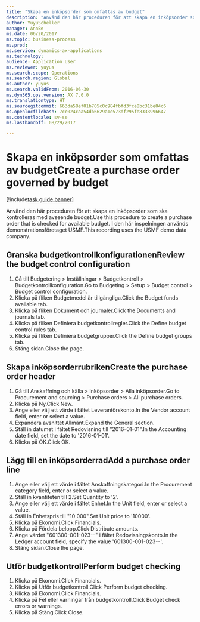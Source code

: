 ```yaml
--- 
title: "Skapa en inköpsorder som omfattas av budget"
description: "Använd den här proceduren för att skapa en inköpsorder som ska kontrolleras med avseende budget."
author: YuyuScheller
manager: AnnBe
ms.date: 06/20/2017
ms.topic: business-process
ms.prod: 
ms.service: dynamics-ax-applications
ms.technology: 
audience: Application User
ms.reviewer: yuyus
ms.search.scope: Operations
ms.search.region: Global
ms.author: yuyus
ms.search.validFrom: 2016-06-30
ms.dyn365.ops.version: AX 7.0.0
ms.translationtype: HT
ms.sourcegitcommit: 663da58ef01b705c0c984fbfd3fce8bc31be04c6
ms.openlocfilehash: 7cc024caa54db6629a1e573df295fe8333996647
ms.contentlocale: sv-se
ms.lasthandoff: 08/29/2017

---
```

# <a name="create-a-purchase-order-governed-by-budget"></a><span data-ttu-id="df722-103">Skapa en inköpsorder som omfattas av budget</span><span class="sxs-lookup"><span data-stu-id="df722-103">Create a purchase order governed by budget</span></span>

[!include[task guide banner](../../includes/task-guide-banner.md)]

<span data-ttu-id="df722-104">Använd den här proceduren för att skapa en inköpsorder som ska kontrolleras med avseende budget.</span><span class="sxs-lookup"><span data-stu-id="df722-104">Use this procedure to create a purchase order that is checked for available budget.</span></span> <span data-ttu-id="df722-105">I den här inspelningen används demonstrationsföretaget USMF.</span><span class="sxs-lookup"><span data-stu-id="df722-105">This recording uses the USMF demo data company.</span></span>


## <a name="review-the-budget-control-configuration"></a><span data-ttu-id="df722-106">Granska budgetkontrollkonfigurationen</span><span class="sxs-lookup"><span data-stu-id="df722-106">Review the budget control configuration</span></span>
1. <span data-ttu-id="df722-107">Gå till Budgetering > Inställningar > Budgetkontroll > Budgetkontrollkonfiguration.</span><span class="sxs-lookup"><span data-stu-id="df722-107">Go to Budgeting > Setup > Budget control > Budget control configuration.</span></span>
2. <span data-ttu-id="df722-108">Klicka på fliken Budgetmedel är tillgängliga.</span><span class="sxs-lookup"><span data-stu-id="df722-108">Click the Budget funds available tab.</span></span>
3. <span data-ttu-id="df722-109">Klicka på fliken Dokument och journaler.</span><span class="sxs-lookup"><span data-stu-id="df722-109">Click the Documents and journals tab.</span></span>
4. <span data-ttu-id="df722-110">Klicka på fliken Definiera budgetkontrollregler.</span><span class="sxs-lookup"><span data-stu-id="df722-110">Click the Define budget control rules tab.</span></span>
5. <span data-ttu-id="df722-111">Klicka på fliken Definiera budgetgrupper.</span><span class="sxs-lookup"><span data-stu-id="df722-111">Click the Define budget groups tab.</span></span>
6. <span data-ttu-id="df722-112">Stäng sidan.</span><span class="sxs-lookup"><span data-stu-id="df722-112">Close the page.</span></span>

## <a name="create-the-purchase-order-header"></a><span data-ttu-id="df722-113">Skapa inköpsorderrubriken</span><span class="sxs-lookup"><span data-stu-id="df722-113">Create the purchase order header</span></span>
1. <span data-ttu-id="df722-114">Gå till Anskaffning och källa > Inköpsorder > Alla inköpsorder.</span><span class="sxs-lookup"><span data-stu-id="df722-114">Go to Procurement and sourcing > Purchase orders > All purchase orders.</span></span>
2. <span data-ttu-id="df722-115">Klicka på Ny.</span><span class="sxs-lookup"><span data-stu-id="df722-115">Click New.</span></span>
3. <span data-ttu-id="df722-116">Ange eller välj ett värde i fältet Leverantörskonto.</span><span class="sxs-lookup"><span data-stu-id="df722-116">In the Vendor account field, enter or select a value.</span></span>
4. <span data-ttu-id="df722-117">Expandera avsnittet Allmänt.</span><span class="sxs-lookup"><span data-stu-id="df722-117">Expand the General section.</span></span>
5. <span data-ttu-id="df722-118">Ställ in datumet i fältet Redovisning till "2016-01-01".</span><span class="sxs-lookup"><span data-stu-id="df722-118">In the Accounting date field, set the date to '2016-01-01'.</span></span>
6. <span data-ttu-id="df722-119">Klicka på OK.</span><span class="sxs-lookup"><span data-stu-id="df722-119">Click OK.</span></span>

## <a name="add-a-purchase-order-line"></a><span data-ttu-id="df722-120">Lägg till en inköpsorderrad</span><span class="sxs-lookup"><span data-stu-id="df722-120">Add a purchase order line</span></span>
1. <span data-ttu-id="df722-121">Ange eller välj ett värde i fältet Anskaffningskategori.</span><span class="sxs-lookup"><span data-stu-id="df722-121">In the Procurement category field, enter or select a value.</span></span>
2. <span data-ttu-id="df722-122">Ställ in kvantiteten till 2.</span><span class="sxs-lookup"><span data-stu-id="df722-122">Set Quantity to '2'.</span></span>
3. <span data-ttu-id="df722-123">Ange eller välj ett värde i fältet Enhet.</span><span class="sxs-lookup"><span data-stu-id="df722-123">In the Unit field, enter or select a value.</span></span>
4. <span data-ttu-id="df722-124">Ställ in Enhetspris till "10 000".</span><span class="sxs-lookup"><span data-stu-id="df722-124">Set Unit price to '10000'.</span></span>
5. <span data-ttu-id="df722-125">Klicka på Ekonomi.</span><span class="sxs-lookup"><span data-stu-id="df722-125">Click Financials.</span></span>
6. <span data-ttu-id="df722-126">Klicka på Fördela belopp.</span><span class="sxs-lookup"><span data-stu-id="df722-126">Click Distribute amounts.</span></span>
7. <span data-ttu-id="df722-127">Ange värdet "601300-001-023--" i fältet Redovisningskonto.</span><span class="sxs-lookup"><span data-stu-id="df722-127">In the Ledger account field, specify the value '601300-001-023--'.</span></span>
8. <span data-ttu-id="df722-128">Stäng sidan.</span><span class="sxs-lookup"><span data-stu-id="df722-128">Close the page.</span></span>

## <a name="perform-budget-checking"></a><span data-ttu-id="df722-129">Utför budgetkontroll</span><span class="sxs-lookup"><span data-stu-id="df722-129">Perform budget checking</span></span>
1. <span data-ttu-id="df722-130">Klicka på Ekonomi.</span><span class="sxs-lookup"><span data-stu-id="df722-130">Click Financials.</span></span>
2. <span data-ttu-id="df722-131">Klicka på Utför budgetkontroll.</span><span class="sxs-lookup"><span data-stu-id="df722-131">Click Perform budget checking.</span></span>
3. <span data-ttu-id="df722-132">Klicka på Ekonomi.</span><span class="sxs-lookup"><span data-stu-id="df722-132">Click Financials.</span></span>
4. <span data-ttu-id="df722-133">Klicka på Fel eller varningar från budgetkontroll.</span><span class="sxs-lookup"><span data-stu-id="df722-133">Click Budget check errors or warnings.</span></span>
5. <span data-ttu-id="df722-134">Klicka på Stäng.</span><span class="sxs-lookup"><span data-stu-id="df722-134">Click Close.</span></span>


